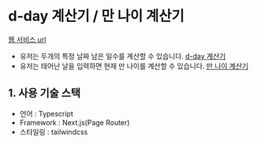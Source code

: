 # d-day 계산기 / 만 나이 계산기

[웹 서비스 url](https://d-day.zizzi.world/)

- 유저는 두개의 특정 날짜 남은 일수를 계산할 수 있습니다. [d-day 계산기](https://d-day.zizzi.world/)
- 유저는 태어난 날을 입력하면 현재 만 나이를 계산할 수 있습니다. [만 나이 계산기](https://d-day.zizzi.world/age)

## 1. 사용 기술 스택

- 언어 : Typescript
- Framework : Next.js(Page Router)
- 스타일링 : tailwindcss
